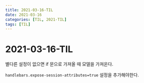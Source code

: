 ```yaml
---
title: 2021-03-16-TIL
date: 2021-03-16
categories: [TIL, 2021-TIL]
tags: [TIL]
---
```


# 2021-03-16-TIL

별다른 설정이 없으면 if 문으로 가져올 때 모델을 가져온다. 

`handlebars.expose-session-attributes=true` 설정을 추가해야한다.

